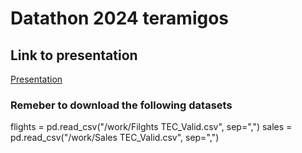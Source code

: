 # Datathon 2024 teramigos
## Link to presentation
[Presentation](https://www.canva.com/design/DAGEX6-n7TA/3qRPVU8-EYbwjl8FOABB8A/edit?utm_content=DAGEX6-n7TA&utm_campaign=designshare&utm_medium=link2&utm_source=sharebutton)

### Remeber to download the following datasets
flights = pd.read_csv("/work/Filghts TEC_Valid.csv", sep=",")
sales = pd.read_csv("/work/Sales TEC_Valid.csv", sep=",")
